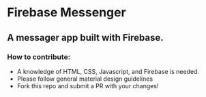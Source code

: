 # Firebase Messenger
## A messager app built with Firebase.

### How to contribute:
 - A knowledge of HTML, CSS, Javascript, and Firebase is needed.
 - Please follow general material design guidelines
 - Fork this repo and submit a PR with your changes!
